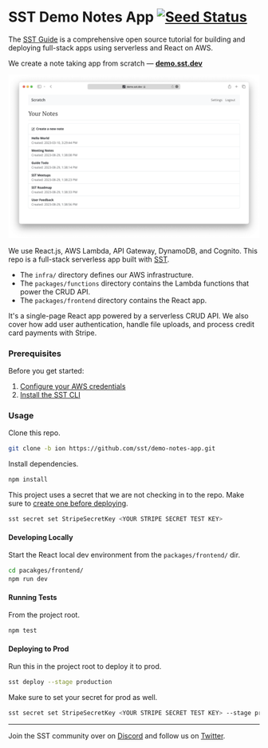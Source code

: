 # SST Demo Notes App [![Seed Status](https://api.seed.run/serverless-stack/demo-notes-app/stages/prod/build_badge)](https://console.seed.run/serverless-stack/demo-notes-app)

The [SST Guide](https://sst.dev/guide) is a comprehensive open source tutorial for building and deploying full-stack apps using serverless and React on AWS.

We create a note taking app from scratch — [**demo.sst.dev**](https://demo.sst.dev)

![Demo App](screenshot.png)

We use React.js, AWS Lambda, API Gateway, DynamoDB, and Cognito. This repo is a full-stack serverless app built with [SST](https://github.com/sst/sst).

- The `infra/` directory defines our AWS infrastructure.
- The `packages/functions` directory contains the Lambda functions that power the CRUD API.
- The `packages/frontend` directory contains the React app.

It's a single-page React app powered by a serverless CRUD API. We also cover how add user authentication, handle file uploads, and process credit card payments with Stripe.

### Prerequisites

Before you get started:

1. [Configure your AWS credentials](https://docs.sst.dev/advanced/iam-credentials#loading-from-a-file)
2. [Install the SST CLI](https://ion.sst.dev/docs/reference/cli/)

### Usage

Clone this repo.

```bash
git clone -b ion https://github.com/sst/demo-notes-app.git
```

Install dependencies.

```bash
npm install
```

This project uses a secret that we are not checking in to the repo. Make sure to [create one before deploying](https://sst.dev/chapters/handling-secrets-in-sst.html).

```bash
sst secret set StripeSecretKey <YOUR STRIPE SECRET TEST KEY>
```

#### Developing Locally

Start the React local dev environment from the `packages/frontend/` dir.

```bash
cd pacakges/frontend/
npm run dev
```

#### Running Tests

From the project root.

```bash
npm test
```

#### Deploying to Prod

Run this in the project root to deploy it to prod.

```bash
sst deploy --stage production
```

Make sure to set your secret for prod as well.

```bash
sst secret set StripeSecretKey <YOUR STRIPE SECRET TEST KEY> --stage production
```

---

Join the SST community over on [Discord](https://discord.gg/sst) and follow us on [Twitter](https://twitter.com/SST_dev).
